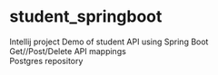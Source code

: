 # student_springboot
Intellij project
Demo of student API using Spring Boot  
Get//Post/Delete API mappings  
Postgres repository  
